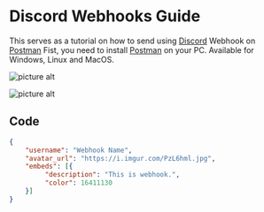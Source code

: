 # Discord Webhooks Guide

This serves as a tutorial on how to send using [Discord](https://discordapp.com) Webhook on [Postman](https://www.getpostman.com)
Fist, you need to install [Postman](https://www.getpostman.com) on your PC. Available for Windows, Linux and MacOS.

![picture alt](https://i.imgur.com/5LQgpb3.jpg "Screenshot")

![picture alt](https://i.imgur.com/PERGcr4.jpg "Screenshot")

## Code

```json
{
	"username": "Webhook Name",
	"avatar_url": "https://i.imgur.com/PzL6hml.jpg",
	"embeds": [{
		 "description": "This is webhook.",
		 "color": 16411130
	}]
}
```